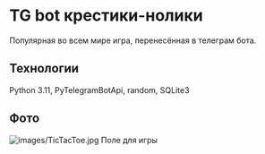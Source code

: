 # TG bot крестики-нолики
Популярная во всем мире игра, перенесённая в телеграм бота.

## Технологии
Python 3.11, PyTelegramBotApi, random, SQLite3

## Фото

![images/TicTacToe.jpg](images/TicTacToe.jpg)
Поле для игры